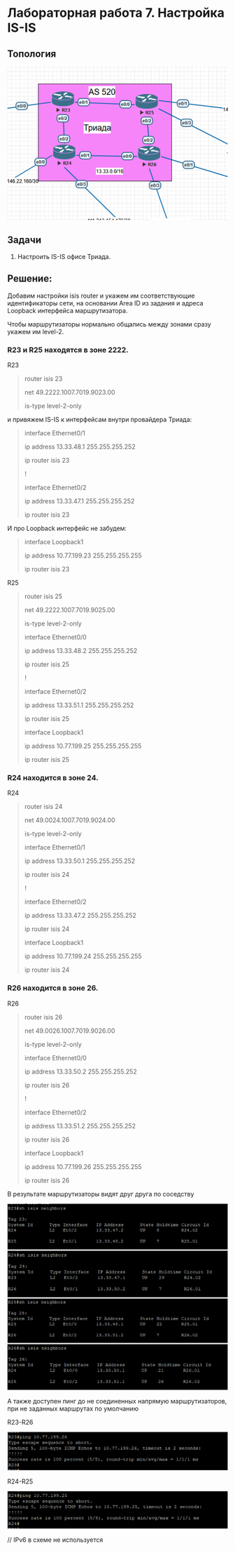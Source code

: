 ﻿<h1> Лабораторная работа 7. Настройка IS-IS </h1> 

<h2> Топология </h2>
<img src=https://github.com/Avasekho/otus-networks-pro/blob/main/labs/lab07/topology-lab07.png>

<h2> Задачи </h2>

<ol>
  <li> Настроить IS-IS офисе Триада. </li>
</ol>

<h2> Решение: </h2>

<p>Добавим настройки isis router и укажем им соответствующие идентификаторы сети, на основании Area ID из задания и адреса Loopback интерфейса маршрутизатора. </p>
<p>Чтобы маршрутизаторы нормально общались между зонами сразу укажем им level-2. </p>

<h3> R23 и R25 находятся в зоне 2222. </h3>

<p>R23 </p>

<blockquote>
<p>router isis 23 </p>
<p> net 49.2222.1007.7019.9023.00 </p>
<p> is-type level-2-only </p>
</blockquote>

<p>и привяжем IS-IS к интерфейсам внутри провайдера Триада: </p>

<blockquote>
<p>interface Ethernet0/1 </p>
<p> ip address 13.33.48.1 255.255.255.252 </p>
<p> ip router isis 23 </p>
<p>! </p>
<p>interface Ethernet0/2 </p>
<p> ip address 13.33.47.1 255.255.255.252 </p>
<p> ip router isis 23 </p>
</blockquote>

<p>И про Loopback интерфейс не забудем: </p>

<blockquote>
<p>interface Loopback1 </p>
<p> ip address 10.77.199.23 255.255.255.255 </p>
<p> ip router isis 23 </p>
</blockquote>

<p>R25 </p>

<blockquote>
<p>router isis 25 </p>
<p> net 49.2222.1007.7019.9025.00 </p>
<p> is-type level-2-only </p>
<p> </p>
<p>interface Ethernet0/0 </p>
<p> ip address 13.33.48.2 255.255.255.252 </p>
<p> ip router isis 25 </p>
<p>! </p>
<p>interface Ethernet0/2 </p>
<p> ip address 13.33.51.1 255.255.255.252 </p>
<p> ip router isis 25 </p>
<p> </p>
<p>interface Loopback1 </p>
<p> ip address 10.77.199.25 255.255.255.255 </p>
<p> ip router isis 25 </p>
</blockquote>

<h3> R24 находится в зоне 24. </h3>

<p>R24 </p>

<blockquote>
<p>router isis 24 </p>
<p> net 49.0024.1007.7019.9024.00 </p>
<p> is-type level-2-only </p>
<p> </p>
<p>interface Ethernet0/1 </p>
<p> ip address 13.33.50.1 255.255.255.252 </p>
<p> ip router isis 24 </p>
<p>! </p>
<p>interface Ethernet0/2 </p>
<p> ip address 13.33.47.2 255.255.255.252 </p>
<p> ip router isis 24 </p>
<p> </p>
<p>interface Loopback1 </p>
<p> ip address 10.77.199.24 255.255.255.255 </p>
<p> ip router isis 24 </p>
</blockquote>

<h3> R26 находится в зоне 26. </h3>

<p>R26 </p>

<blockquote>
<p>router isis 26 </p>
<p> net 49.0026.1007.7019.9026.00 </p>
<p> is-type level-2-only </p>
<p> </p>
<p>interface Ethernet0/0 </p>
<p> ip address 13.33.50.2 255.255.255.252 </p>
<p> ip router isis 26 </p>
<p>! </p>
<p>interface Ethernet0/2 </p>
<p> ip address 13.33.51.2 255.255.255.252 </p>
<p> ip router isis 26 </p>
<p> </p>
<p>interface Loopback1 </p>
<p> ip address 10.77.199.26 255.255.255.255 </p>
<p> ip router isis 26 </p>
</blockquote>

<p>В результате маршрутизаторы видят друг друга по соседству </p>

<img src=https://github.com/Avasekho/otus-networks-pro/blob/main/labs/lab07/r23_isis.png>

<img src=https://github.com/Avasekho/otus-networks-pro/blob/main/labs/lab07/r24_isis.png>

<img src=https://github.com/Avasekho/otus-networks-pro/blob/main/labs/lab07/r25_isis.png>

<img src=https://github.com/Avasekho/otus-networks-pro/blob/main/labs/lab07/r26_isis.png>

<p>А также доступен пинг до не соединенных напрямую маршрутизаторов, при не заданных маршрутах по умолчанию </p>

<p>R23-R26 </p>

<img src=https://github.com/Avasekho/otus-networks-pro/blob/main/labs/lab07/ping_r23_r26.png>

<p>R24-R25 </p>

<img src=https://github.com/Avasekho/otus-networks-pro/blob/main/labs/lab07/ping_r24_r25.png>

<p>// IPv6 в схеме не используется </p>
